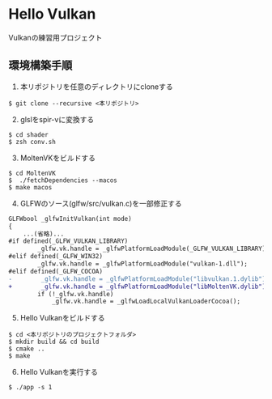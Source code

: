 # Hello Vulkan

Vulkanの練習用プロジェクト

## 環境構築手順

1. 本リポジトリを任意のディレクトリにcloneする
```
$ git clone --recursive <本リポジトリ>
```

2. glslをspir-vに変換する
```
$ cd shader
$ zsh conv.sh
```

3. MoltenVKをビルドする
```
$ cd MoltenVK
$  ./fetchDependencies --macos
$ make macos
```

4. GLFWのソース(glfw/src/vulkan.c)を一部修正する
```diff
GLFWbool _glfwInitVulkan(int mode)
{
    ...(省略)...
#if defined(_GLFW_VULKAN_LIBRARY)
        _glfw.vk.handle = _glfwPlatformLoadModule(_GLFW_VULKAN_LIBRARY);
#elif defined(_GLFW_WIN32)
        _glfw.vk.handle = _glfwPlatformLoadModule("vulkan-1.dll");
#elif defined(_GLFW_COCOA)
-        _glfw.vk.handle = _glfwPlatformLoadModule("libvulkan.1.dylib");
+        _glfw.vk.handle = _glfwPlatformLoadModule("libMoltenVK.dylib");
        if (!_glfw.vk.handle)
            _glfw.vk.handle = _glfwLoadLocalVulkanLoaderCocoa();
```

5. Hello Vulkanをビルドする
```
$ cd <本リポジトリのプロジェクトフォルダ>
$ mkdir build && cd build
$ cmake ..
$ make
```

6. Hello Vulkanを実行する
```
$ ./app -s 1
```
